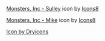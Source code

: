 
<a target="_blank" href="https://icons8.com/icon/940CTAVgtzko/monsters%2C-inc---sulley">Monsters, Inc - Sulley</a> icon by <a target="_blank" href="https://icons8.com">Icons8</a>

<a target="_blank" href="https://icons8.com/icon/5cSPmCGi6Itm/monsters%2C-inc---mike">Monsters, Inc - Mike</a> icon by <a target="_blank" href="https://icons8.com">Icons8</a>

<a href='https://dryicons.com/free-icons/monster'> Icon by Dryicons </a>